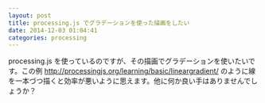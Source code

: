 ```yaml
---
layout: post
title: processing.js でグラデーションを使った描画をしたい
date: 2014-12-03 01:04:41
categories: processing
---
```

<!-- {% raw %} -->
<p>processing.js を使っているのですが、その描画でグラデーションを使いたいです。この例 <a href="http://processingjs.org/learning/basic/lineargradient/" rel="nofollow">http://processingjs.org/learning/basic/lineargradient/</a> のように線を一本づつ描くと効率が悪いように思えます。他に何か良い手はありませんでしょうか？</p>
<!-- {% endraw %} -->
